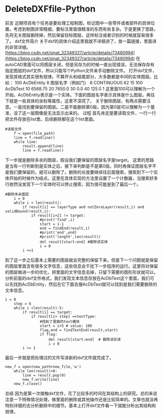 # DeleteDXFfile-Python
前言
近期项目有个任务是要处理工程制图，标记图中一些零件或者部件的具体位置。考虑到制图非常精细，要标注里面很精准的东西有些复杂。于是更换了思路，先将无关图层删除掉，然后保留目标图层，这样标注或者识别的时候就容易很多了。
dxf文件简介
关于dxf的具体介绍这里我就不详细讲了，放一篇链接，里面讲的非常详细。
[https://blog.csdn.net/sinat_32349327/article/details/73480994](https://blog.csdn.net/sinat_32349327/article/details/73480994)
在autoCAD里面可以将图层关闭，但是另存为的时候一直出现错误，无法保存存有指定图层的dxf文件，所以只能写个Python文件来手动删除文件。
打开dxf文件，发现其格式其实很有规律。不算开头和结尾部分，大多数都是中间的实体图层。比如：
100
AcDbEntity
  8
图层名字（例如门）
  6
CONTINUOUS
 62
    15
100
AcDbText
 10
6568.75
 20
7650.0
 30
0.0
 40
125.0
  1
这里面100可以理解为一个开始，AcDbEntity表示是一个实体。下面的图层名字表示具体是什么图层。再往下就是一些具体的坐标等属性，这里不深究了。
关于删除图层，有两点需要注意。一是找到要保留的图层。二是不能删除第0层。因为第0层可以理解为一个基准，没了这一层图像是无法显示出来的。
过程
首先肯定是要读取文件，一行一行把文件存放在list里。后续删除都在这个list里面。
```
#读取文件
    f = open(file_path)
    line = f.readline()
    while line:
        result.append(line)
        line = f.readline()
```
下一步就是删除多余的图层，假设我们要保留的图层名字是target。
这里的思路是当有一行判断到是实体之后，接下来判断是不是第0层。同时再保证图层名字不是我们要保留的，就可以删除了。删除的长度要继续往后面搜索，搜索到下一个实体开始的时候作为结点。这里在具体实现的方法里设置了一个计数器，当搜索好多行依然没发现下一个实体时可以停止搜索，因为很可能是到了最后一个。
```
#删除多余图层
    i = 0
    while i < len(result):
        if result[i] == layerType and notZeroLayer(result,i) and validBound(result,i):
            if result[i+2] != target:
                #print('find',i)
                start = i-1
                end = findEnd(result,i)
                #print('end',end)
                #print('length',len(result))
                del result[start:end] #删除该实体
                i = 0
        i +=1
```
到了这一步之后基本上需要的图层就会完整的保留下来。但是下一个问题就是保留的图层里面含有很多文字信息，这些信息会干扰下一步程序的运行。这里将对保留的图层做进一步的优化，把里面的文字信息去掉，只留下需要的图形形状就可以。 分析前面的dxf文件格式，我们发现文本信息存放在AcDbText这个里面，我们可以先找到AcDbEntity，然后在它下面去搜AcDbText就可以找到是我们需要删除的文本信息。
```
i = 0
    step = 6
    while i <len(result)-5:
        if result[i] == target:
            if result[i+ step] ==textType:
                #找到了里面的text模块
                start = i+5 # value: 100
                flag,end = findTextEnd(result,start)
                if flag:
                    del result[start:end]  # 删除该实体
                    i = 0
        i += 1
```
最后一步就是把处理过的文件写进新的dxf文件就完成了。
```
new_f = open(new_path+new_file,'w')
    while len(result)>0:
        line = result.pop(0)
        new_f.write(line)
    new_f.close()
```
总结
因为是第一次接触dxf文件，花了比较多的时间在其结构上的研究。总的来说注意一下特殊情况处理，做里面的删除或其他操作还是比较简单的。文章也就没再特别详细的去分析删除中的细节。基本上打开dxf文件看一下就能分析出其结构和规律。


